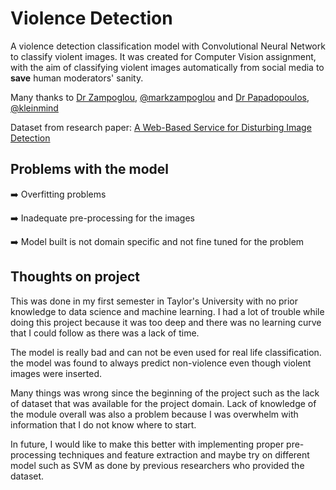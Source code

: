 # Violence Detection 

A violence detection classification model with Convolutional Neural Network to classify violent images.
It was created for Computer Vision assignment, with the aim of classifying violent images automatically
from social media to **save** human moderators' sanity. 

Many thanks to [Dr Zampoglou](https://scholar.google.gr/citations?user=YNFYlTgAAAAJ&hl=en), [@markzampoglou](https://github.com/markzampoglou) and [Dr Papadopoulos](https://scholar.google.gr/citations?user=GuhyORoAAAAJ&hl=en), [@kleinmind](https://github.com/kleinmind)

Dataset from research paper: [A Web-Based Service for Disturbing Image Detection](https://link.springer.com/chapter/10.1007/978-3-319-51814-5_37)



## Problems with the model
:arrow_right: Overfitting problems

:arrow_right: Inadequate pre-processing for the images

:arrow_right: Model built is not domain specific and not fine tuned for the problem



## Thoughts on project
This was done in my first semester in Taylor's University with no prior knowledge to data science and machine learning.
I had a lot of trouble while doing this project because it was too deep and there was no learning curve that I could follow
as there was a lack of time.

The model is really bad and can not be even used for real life classification. the model was found to always predict non-violence
even though violent images were inserted. 

Many things was wrong since the beginning of the project such as the lack of dataset that was available for the project domain. 
Lack of knowledge of the module overall was also a problem because I was overwhelm with information that I do not know where to start.

In future, I would like to make this better with implementing proper pre-processing techniques and feature extraction and maybe try on different model such as SVM as done by previous researchers who provided the dataset. 
